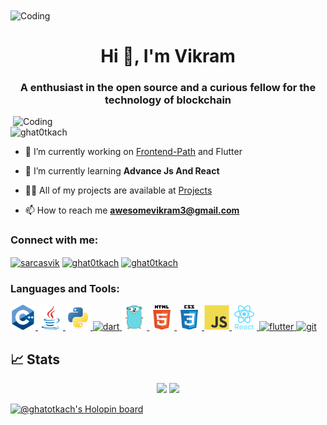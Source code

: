 <img align="center" alt="Coding"  height="300" width="1000" src="https://media.tenor.com/A0E-YGs4v-YAAAAi/socheers-the-socheers.gif">

<h1 align="center">Hi 👋, I'm Vikram</h1>
<h3 align="center">A enthusiast in the open source and a curious fellow for the technology of blockchain</h3>
<img align="right" alt="Coding"  width="500" src="https://media.giphy.com/media/4rzsojG8H8Ccg/giphy.gif">
<p align="left"> <img src="https://komarev.com/ghpvc/?username=ghat0tkach&label=Profile%20views&color=0e75b6&style=flat" alt="ghat0tkach" /> </p>

- 🔭 I’m currently working on [Frontend-Path](https://scrimba.com/learn/frontend?topic=react) and Flutter

- 🌱 I’m currently learning **Advance Js And React**

- 👨‍💻 All of my projects are available at [Projects](https://github.com/Ghat0tkach/WEB-DEVELOPMENT-PROJECTS)

- 📫 How to reach me **awesomevikram3@gmail.com**

<h3 align="left">Connect with me:</h3>
<p align="left">
<a href="https://twitter.com/sarcasvik" target="blank"><img align="center" src="https://raw.githubusercontent.com/rahuldkjain/github-profile-readme-generator/master/src/images/icons/Social/twitter.svg" alt="sarcasvik" height="30" width="40" /></a>
<a href="https://instagram.com/ghat0tkach" target="blank"><img align="center" src="https://raw.githubusercontent.com/rahuldkjain/github-profile-readme-generator/master/src/images/icons/Social/instagram.svg" alt="ghat0tkach" height="30" width="40" /></a>
<a href="https://www.leetcode.com/ghat0tkach" target="blank"><img align="center" src="https://raw.githubusercontent.com/rahuldkjain/github-profile-readme-generator/master/src/images/icons/Social/leet-code.svg" alt="ghat0tkach" height="30" width="40" /></a>
</p>
<h3 align="left">Languages and Tools:</h3>

<p align="left"> <a href="https://www.w3schools.com/cpp/" target="_blank" rel="noreferrer"> <img src="https://raw.githubusercontent.com/devicons/devicon/master/icons/cplusplus/cplusplus-original.svg" alt="cplusplus" width="40" height="40"/> </a>
<a href="https://www.java.com" target="_blank" rel="noreferrer"> <img src="https://raw.githubusercontent.com/devicons/devicon/master/icons/java/java-original.svg" alt="java" width="40" height="40"/>  <a href="https://www.python.org" target="_blank" rel="noreferrer"> <img src="https://raw.githubusercontent.com/devicons/devicon/master/icons/python/python-original.svg" alt="python" width="40" height="40"/> </a>  <a href="https://dart.dev" target="_blank" rel="noreferrer"> <img src="https://www.vectorlogo.zone/logos/dartlang/dartlang-icon.svg" alt="dart" width="40" height="40"/> </a>  <a href="https://golang.org" target="_blank" rel="noreferrer"> <img src="https://raw.githubusercontent.com/devicons/devicon/master/icons/go/go-original.svg" alt="go" width="40" height="40"/> </a> <a href="https://www.w3.org/html/" target="_blank" rel="noreferrer"> <img src="https://raw.githubusercontent.com/devicons/devicon/master/icons/html5/html5-original-wordmark.svg" alt="html5" width="40" height="40"/> </a> <a href="https://www.w3schools.com/css/" target="_blank" rel="noreferrer"> <img src="https://raw.githubusercontent.com/devicons/devicon/master/icons/css3/css3-original-wordmark.svg" alt="css3" width="40" height="40"/> </a> </a> <a href="https://developer.mozilla.org/en-US/docs/Web/JavaScript" target="_blank" rel="noreferrer"> <img src="https://raw.githubusercontent.com/devicons/devicon/master/icons/javascript/javascript-original.svg" alt="javascript" width="40" height="40"/> </a><a href="https://reactjs.org/" target="_blank" rel="noreferrer"> <img src="https://raw.githubusercontent.com/devicons/devicon/master/icons/react/react-original-wordmark.svg" alt="react" width="40" height="40"/> </a> <a href="https://flutter.dev" target="_blank" rel="noreferrer"> <img src="https://www.vectorlogo.zone/logos/flutterio/flutterio-icon.svg" alt="flutter" width="40" height="40"/> </a> <a href="https://git-scm.com/" target="_blank" rel="noreferrer"> <img src="https://www.vectorlogo.zone/logos/git-scm/git-scm-icon.svg" alt="git" width="40" height="40"/> </a></p>




## 📈 Stats

<p align="center">
   <img width="48%" src="https://github-readme-stats.vercel.app/api?username=Ghat0tkach&show_icons=true&theme=tokyonight" />
   <img width="48%" src="https://github-readme-streak-stats.herokuapp.com/?user=Ghat0tkach&theme=tokyonight" />
</p>

[![@ghatotkach's Holopin board](  https://holopin.me/ghatotkach)](https://holopin.io/@ghatotkach)
